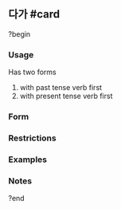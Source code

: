 ## 다가 #card
?begin
### Usage
Has two forms
1. with past tense verb first
2. with present tense verb first
### Form
### Restrictions
### Examples
### Notes
<!--SR:!2025-07-13,9,210-->
?end
